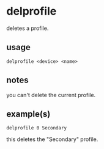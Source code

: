 # delprofile

deletes a profile.

## usage

```
delprofile <device> <name>
```

## notes

you can't delete the current profile.

## example(s)

```
delprofile 0 Secondary
```

this deletes the "Secondary" profile.
